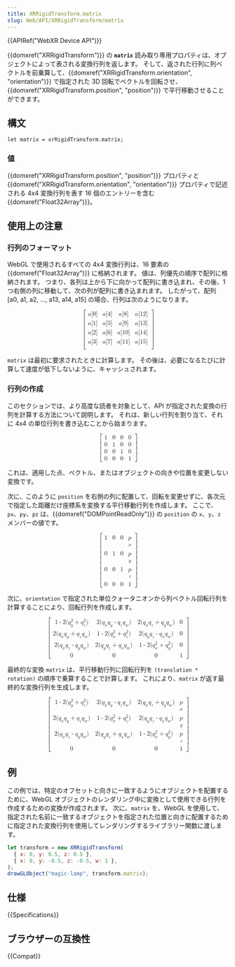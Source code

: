 ```yaml
---
title: XRRigidTransform.matrix
slug: Web/API/XRRigidTransform/matrix
---
```


{{APIRef("WebXR Device API")}}

{{domxref("XRRigidTransform")}} の **`matrix`** 読み取り専用プロパティは、オブジェクトによって表される変換行列を返します。 そして、返された行列に列ベクトルを前乗算して、{{domxref("XRRigidTransform.orientation", "orientation")}} で指定された 3D 回転でベクトルを回転させ、{{domxref("XRRigidTransform.position", "position")}} で平行移動させることができます。

## 構文

```
let matrix = xrRigidTransform.matrix;
```

### 値

{{domxref("XRRigidTransform.position", "position")}} プロパティと {{domxref("XRRigidTransform.orientation", "orientation")}} プロパティで記述される 4x4 変換行列を表す 16 個のエントリーを含む {{domxref("Float32Array")}}。

## 使用上の注意

### 行列のフォーマット

WebGL で使用されるすべての 4x4 変換行列は、16 要素の {{domxref("Float32Array")}} に格納されます。 値は、列優先の順序で配列に格納されます。 つまり、各列は上から下に向かって配列に書き込まれ、その後、1 つ右側の列に移動して、次の列が配列に書き込まれます。 したがって、配列 \[a0, a1, a2, ..., a13, a14, a15] の場合、行列は次のようになります。

<math display="block"><semantics><mrow><mo>[</mo><mtable rowspacing="0.5ex"><mtr><mtd><mi>a</mi><mo stretchy="false">[</mo><mn>0</mn><mo stretchy="false">]</mo></mtd><mtd><mi>a</mi><mo stretchy="false">[</mo><mn>4</mn><mo stretchy="false">]</mo></mtd><mtd><mi>a</mi><mo stretchy="false">[</mo><mn>8</mn><mo stretchy="false">]</mo></mtd><mtd><mi>a</mi><mo stretchy="false">[</mo><mn>12</mn><mo stretchy="false">]</mo></mtd></mtr><mtr><mtd><mi>a</mi><mo stretchy="false">[</mo><mn>1</mn><mo stretchy="false">]</mo></mtd><mtd><mi>a</mi><mo stretchy="false">[</mo><mn>5</mn><mo stretchy="false">]</mo></mtd><mtd><mi>a</mi><mo stretchy="false">[</mo><mn>9</mn><mo stretchy="false">]</mo></mtd><mtd><mi>a</mi><mo stretchy="false">[</mo><mn>13</mn><mo stretchy="false">]</mo></mtd></mtr><mtr><mtd><mi>a</mi><mo stretchy="false">[</mo><mn>2</mn><mo stretchy="false">]</mo></mtd><mtd><mi>a</mi><mo stretchy="false">[</mo><mn>6</mn><mo stretchy="false">]</mo></mtd><mtd><mi>a</mi><mo stretchy="false">[</mo><mn>10</mn><mo stretchy="false">]</mo></mtd><mtd><mi>a</mi><mo stretchy="false">[</mo><mn>14</mn><mo stretchy="false">]</mo></mtd></mtr><mtr><mtd><mi>a</mi><mo stretchy="false">[</mo><mn>3</mn><mo stretchy="false">]</mo></mtd><mtd><mi>a</mi><mo stretchy="false">[</mo><mn>7</mn><mo stretchy="false">]</mo></mtd><mtd><mi>a</mi><mo stretchy="false">[</mo><mn>11</mn><mo stretchy="false">]</mo></mtd><mtd><mi>a</mi><mo stretchy="false">[</mo><mn>15</mn><mo stretchy="false">]</mo></mtd></mtr><mtr><mtd></mtd></mtr></mtable><mo>]</mo></mrow><annotation encoding="TeX">\begin{bmatrix} a[0] &#x26; a[4] &#x26; a[8] &#x26; a[12]\\ a[1] &#x26; a[5] &#x26; a[9] &#x26; a[13]\\ a[2] &#x26; a[6] &#x26; a[10] &#x26; a[14]\\ a[3] &#x26; a[7] &#x26; a[11] &#x26; a[15]\\ \end{bmatrix}</annotation></semantics></math>

`matrix` は最初に要求されたときに計算します。 その後は、必要になるたびに計算して速度が低下しないように、キャッシュされます。

### 行列の作成

このセクションでは、より高度な読者を対象として、API が指定された変換の行列を計算する方法について説明します。 それは、新しい行列を割り当て、それに 4x4 の単位行列を書き込むことから始まります。

<math display="block"><semantics><mrow><mo>[</mo><mtable rowspacing="0.5ex"><mtr><mtd><mn>1</mn></mtd><mtd><mn>0</mn></mtd><mtd><mn>0</mn></mtd><mtd><mn>0</mn></mtd></mtr><mtr><mtd><mn>0</mn></mtd><mtd><mn>1</mn></mtd><mtd><mn>0</mn></mtd><mtd><mn>0</mn></mtd></mtr><mtr><mtd><mn>0</mn></mtd><mtd><mn>0</mn></mtd><mtd><mn>1</mn></mtd><mtd><mn>0</mn></mtd></mtr><mtr><mtd><mn>0</mn></mtd><mtd><mn>0</mn></mtd><mtd><mn>0</mn></mtd><mtd><mn>1</mn></mtd></mtr></mtable><mo>]</mo></mrow><annotation encoding="TeX">\begin{bmatrix} 1 &#x26; 0 &#x26; 0 &#x26; 0\\ 0 &#x26; 1 &#x26; 0 &#x26; 0\\ 0 &#x26; 0 &#x26; 1 &#x26; 0\\ 0 &#x26; 0 &#x26; 0 &#x26; 1 \end{bmatrix}</annotation></semantics></math>

これは、適用した点、ベクトル、またはオブジェクトの向きや位置を変更しない変換です。

次に、このように `position` を右側の列に配置して、回転を変更せずに、各次元で指定した距離だけ座標系を変換する平行移動行列を作成します。 ここで、`px`、`py`、`pz` は、{{domxref("DOMPointReadOnly")}} の `position` の `x`、`y`、`z` メンバーの値です。

<math display="block"><semantics><mrow><mo>[</mo><mtable rowspacing="0.5ex"><mtr><mtd><mn>1</mn></mtd><mtd><mn>0</mn></mtd><mtd><mn>0</mn></mtd><mtd><mi>p<sub>x</sub></mi></mtd></mtr><mtr><mtd><mn>0</mn></mtd><mtd><mn>1</mn></mtd><mtd><mn>0</mn></mtd><mtd><mi>p<sub>y</sub></mi></mtd></mtr><mtr><mtd><mn>0</mn></mtd><mtd><mn>0</mn></mtd><mtd><mn>1</mn></mtd><mtd><mi>p<sub>z</sub></mi></mtd></mtr><mtr><mtd><mn>0</mn></mtd><mtd><mn>0</mn></mtd><mtd><mn>0</mn></mtd><mtd><mn>1</mn></mtd></mtr></mtable><mo>]</mo></mrow><annotation encoding="TeX">\begin{bmatrix} 1 &#x26; 0 &#x26; 0 &#x26; x\\ 0 &#x26; 1 &#x26; 0 &#x26; y\\ 0 &#x26; 0 &#x26; 1 &#x26; z\\ 0 &#x26; 0 &#x26; 0 &#x26; 1 \end{bmatrix}</annotation></semantics></math>

次に、`orientation` で指定された単位クォータニオンから列ベクトル回転行列を計算することにより、回転行列を作成します。

<math display="block"><semantics><mrow><mo>[</mo><mtable rowspacing="0.5ex"><mtr><mtd><mn>1</mn><mo>-</mo><mn>2</mn><mo stretchy="false">(</mo><msubsup><mi>q</mi><mi>y</mi><mn>2</mn></msubsup><mo>+</mo><msubsup><mi>q</mi><mi>z</mi><mn>2</mn></msubsup><mo stretchy="false">)</mo></mtd><mtd><mn>2</mn><mo stretchy="false">(</mo><msub><mi>q</mi><mi>x</mi></msub><msub><mi>q</mi><mi>y</mi></msub><mo>-</mo><msub><mi>q</mi><mi>z</mi></msub><msub><mi>q</mi><mi>w</mi></msub><mo stretchy="false">)</mo></mtd><mtd><mn>2</mn><mo stretchy="false">(</mo><msub><mi>q</mi><mi>x</mi></msub><msub><mi>q</mi><mi>z</mi></msub><mo>+</mo><msub><mi>q</mi><mi>y</mi></msub><msub><mi>q</mi><mi>w</mi></msub><mo stretchy="false">)</mo></mtd><mtd><mn>0</mn></mtd></mtr><mtr><mtd><mn>2</mn><mo stretchy="false">(</mo><msub><mi>q</mi><mi>x</mi></msub><msub><mi>q</mi><mi>y</mi></msub><mo>+</mo><msub><mi>q</mi><mi>z</mi></msub><msub><mi>q</mi><mi>w</mi></msub><mo stretchy="false">)</mo></mtd><mtd><mn>1</mn><mo>-</mo><mn>2</mn><mo stretchy="false">(</mo><msubsup><mi>q</mi><mi>x</mi><mn>2</mn></msubsup><mo>+</mo><msubsup><mi>q</mi><mi>z</mi><mn>2</mn></msubsup><mo stretchy="false">)</mo></mtd><mtd><mn>2</mn><mo stretchy="false">(</mo><msub><mi>q</mi><mi>y</mi></msub><msub><mi>q</mi><mi>z</mi></msub><mo>-</mo><msub><mi>q</mi><mi>x</mi></msub><msub><mi>q</mi><mi>w</mi></msub><mo stretchy="false">)</mo></mtd><mtd><mn>0</mn></mtd></mtr><mtr><mtd><mn>2</mn><mo stretchy="false">(</mo><msub><mi>q</mi><mi>x</mi></msub><msub><mi>q</mi><mi>z</mi></msub><mo>-</mo><msub><mi>q</mi><mi>y</mi></msub><msub><mi>q</mi><mi>w</mi></msub><mo stretchy="false">)</mo></mtd><mtd><mn>2</mn><mo stretchy="false">(</mo><msub><mi>q</mi><mi>y</mi></msub><msub><mi>q</mi><mi>z</mi></msub><mo>+</mo><msub><mi>q</mi><mi>x</mi></msub><msub><mi>q</mi><mi>w</mi></msub><mo stretchy="false">)</mo></mtd><mtd><mn>1</mn><mo>-</mo><mn>2</mn><mo stretchy="false">(</mo><msubsup><mi>q</mi><mi>x</mi><mn>2</mn></msubsup><mo>+</mo><msubsup><mi>q</mi><mi>y</mi><mn>2</mn></msubsup><mo stretchy="false">)</mo></mtd><mtd><mn>0</mn></mtd></mtr><mtr><mtd><mn>0</mn></mtd><mtd><mn>0</mn></mtd><mtd><mn>0</mn></mtd><mtd><mn>1</mn></mtd></mtr></mtable><mo>]</mo></mrow><annotation encoding="TeX">\begin{bmatrix} 1 - 2(q_y^2 + q_z^2) &#x26; 2(q_xq_y - q_zq_w) &#x26; 2(q_xq_z + q_yq_w) &#x26; p_x\\ 2(q_xq_y + q_zq_w) &#x26; 1 - 2(q_x^2 + q_z^2) &#x26; 2(q_yq_z - q_xq_w) &#x26; p_y\\ 2(q_xq_z - q_yq_w) &#x26; 2(q_yq_z + q_xq_w) &#x26; 1 - 2(q_x^2 + q_y^2) &#x26; p_z\\ 0 &#x26; 0 &#x26; 0 &#x26; 1 \end{bmatrix}</annotation></semantics></math>

最終的な変換 `matrix` は、平行移動行列に回転行列を `(translation * rotation)` の順序で乗算することで計算します。 これにより、`matrix` が返す最終的な変換行列を生成します。

<math display="block"><semantics><mrow><mo>[</mo><mtable rowspacing="0.5ex"><mtr><mtd><mn>1</mn><mo>-</mo><mn>2</mn><mo stretchy="false">(</mo><msubsup><mi>q</mi><mi>y</mi><mn>2</mn></msubsup><mo>+</mo><msubsup><mi>q</mi><mi>z</mi><mn>2</mn></msubsup><mo stretchy="false">)</mo></mtd><mtd><mn>2</mn><mo stretchy="false">(</mo><msub><mi>q</mi><mi>x</mi></msub><msub><mi>q</mi><mi>y</mi></msub><mo>-</mo><msub><mi>q</mi><mi>z</mi></msub><msub><mi>q</mi><mi>w</mi></msub><mo stretchy="false">)</mo></mtd><mtd><mn>2</mn><mo stretchy="false">(</mo><msub><mi>q</mi><mi>x</mi></msub><msub><mi>q</mi><mi>z</mi></msub><mo>+</mo><msub><mi>q</mi><mi>y</mi></msub><msub><mi>q</mi><mi>w</mi></msub><mo stretchy="false">)</mo></mtd><mtd><mi>p<sub>x</sub></mi></mtd></mtr><mtr><mtd><mn>2</mn><mo stretchy="false">(</mo><msub><mi>q</mi><mi>x</mi></msub><msub><mi>q</mi><mi>y</mi></msub><mo>+</mo><msub><mi>q</mi><mi>z</mi></msub><msub><mi>q</mi><mi>w</mi></msub><mo stretchy="false">)</mo></mtd><mtd><mn>1</mn><mo>-</mo><mn>2</mn><mo stretchy="false">(</mo><msubsup><mi>q</mi><mi>x</mi><mn>2</mn></msubsup><mo>+</mo><msubsup><mi>q</mi><mi>z</mi><mn>2</mn></msubsup><mo stretchy="false">)</mo></mtd><mtd><mn>2</mn><mo stretchy="false">(</mo><msub><mi>q</mi><mi>y</mi></msub><msub><mi>q</mi><mi>z</mi></msub><mo>-</mo><msub><mi>q</mi><mi>x</mi></msub><msub><mi>q</mi><mi>w</mi></msub><mo stretchy="false">)</mo></mtd><mtd><mi>p<sub>y</sub></mi></mtd></mtr><mtr><mtd><mn>2</mn><mo stretchy="false">(</mo><msub><mi>q</mi><mi>x</mi></msub><msub><mi>q</mi><mi>z</mi></msub><mo>-</mo><msub><mi>q</mi><mi>y</mi></msub><msub><mi>q</mi><mi>w</mi></msub><mo stretchy="false">)</mo></mtd><mtd><mn>2</mn><mo stretchy="false">(</mo><msub><mi>q</mi><mi>y</mi></msub><msub><mi>q</mi><mi>z</mi></msub><mo>+</mo><msub><mi>q</mi><mi>x</mi></msub><msub><mi>q</mi><mi>w</mi></msub><mo stretchy="false">)</mo></mtd><mtd><mn>1</mn><mo>-</mo><mn>2</mn><mo stretchy="false">(</mo><msubsup><mi>q</mi><mi>x</mi><mn>2</mn></msubsup><mo>+</mo><msubsup><mi>q</mi><mi>y</mi><mn>2</mn></msubsup><mo stretchy="false">)</mo></mtd><mtd><mi>p<sub>z</sub></mi></mtd></mtr><mtr><mtd><mn>0</mn></mtd><mtd><mn>0</mn></mtd><mtd><mn>0</mn></mtd><mtd><mn>1</mn></mtd></mtr></mtable><mo>]</mo></mrow><mrow></mrow><annotation encoding="TeX">\begin{bmatrix} 1 - 2(q_y^2 + q_z^2) &#x26; 2(q_xq_y - q_zq_w) &#x26; 2(q_xq_z + q_yq_w) &#x26; p_x\\ 2(q_xq_y + q_zq_w) &#x26; 1 - 2(q_x^2 + q_z^2) &#x26; 2(q_yq_z - q_xq_w) &#x26; p_y\\ 2(q_xq_z - q_yq_w) &#x26; 2(q_yq_z + q_xq_w) &#x26; 1 - 2(q_x^2 + q_y^2) &#x26; p_z\\ 0 &#x26; 0 &#x26; 0 &#x26; 1 \end{bmatrix}</annotation></semantics></math>

## 例

この例では、特定のオフセットと向きに一致するようにオブジェクトを配置するために、WebGL オブジェクトのレンダリング中に変換として使用できる行列を作成するための変換が作成されます。 次に、`matrix` を、WebGL を使用して、指定された名前に一致するオブジェクトを指定された位置と向きに配置するために指定された変換行列を使用してレンダリングするライブラリー関数に渡します。

```js
let transform = new XRRigidTransform(
  { x: 0, y: 0.5, z: 0.5 },
  { x: 0, y: -0.5, z: -0.5, w: 1 },
);
drawGLObject("magic-lamp", transform.matrix);
```

## 仕様

{{Specifications}}

## ブラウザーの互換性

{{Compat}}

